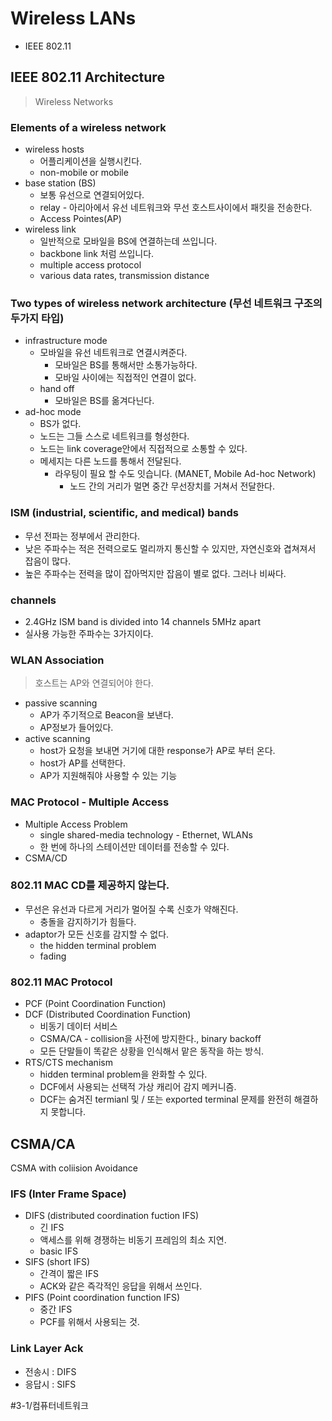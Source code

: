 # Wireless LANs
* IEEE 802.11 


## IEEE 802.11 Architecture
> Wireless Networks  

### Elements of a wireless network
* wireless hosts
	* 어플리케이션을 실행시킨다.
	* non-mobile or mobile
* base station (BS)
	* 보통 유선으로 연결되어있다.
	* relay - 아리아에서 유선 네트워크와 무선 호스트사이에서 패킷을 전송한다.
	* Access Pointes(AP)
* wireless link
	* 일반적으로 모바일을 BS에 연결하는데 쓰입니다.
	*  backbone link 처럼 쓰입니다.
	* multiple access protocol
	* various data rates, transmission distance

### Two types of wireless network architecture (무선 네트워크 구조의 두가지 타입)
* infrastructure mode
	* 모바일을 유선 네트워크로 연결시켜준다.
		* 모바일은 BS를 통해서만 소통가능하다.
		* 모바일 사이에는 직접적인 연결이 없다.
	* hand off
		* 모바일은 BS를 옮겨다닌다.
* ad-hoc mode
	* BS가 없다.
	* 노드는 그들 스스로 네트워크를 형성한다.
	* 노드는 link coverage안에서 직접적으로 소통할 수 있다.
	* 메세지는 다른 노드를 통해서 전달된다.
		* 라우팅이 필요 할 수도 잇습니다. (MANET, Mobile Ad-hoc Network)
			* 노드 간의 거리가 멀면 중간 무선장치를 거쳐서 전달한다. 
### ISM (industrial, scientific, and medical) bands
* 무선 전파는 정부에서 관리한다.
* 낮은 주파수는 적은 전력으로도 멀리까지 통신할 수 있지만, 자연신호와 겹쳐져서 잡음이 많다.
* 높은 주파수는 전력을 많이 잡아먹지만 잡음이 별로 없다. 그러나 비싸다.

### channels
* 2.4GHz ISM band is divided into 14 channels 5MHz apart
* 실사용 가능한 주파수는 3가지이다.

### WLAN Association
> 호스트는 AP와 연결되어야 한다.  

* passive scanning
	* AP가 주기적으로 Beacon을 보낸다.
	* AP정보가 들어있다.
* active scanning
	* host가 요청을 보내면 거기에 대한 response가 AP로 부터 온다.
	* host가 AP를 선택한다.
	* AP가 지원해줘야 사용할 수 있는 기능

### MAC Protocol - Multiple Access
* Multiple Access Problem
	* single shared-media technology - Ethernet, WLANs
	* 한 번에 하나의 스테이션만 데이터를 전송할 수 있다.
* CSMA/CD

### 802.11 MAC CD를 제공하지 않는다.
* 무선은 유선과 다르게 거리가 멀어질 수록 신호가 약해진다.
	* 충돌을 감지하기가 힘들다.
* adaptor가 모든 신호를 감지할 수 없다.
	* the hidden terminal problem
	* fading

### 802.11 MAC Protocol
* PCF (Point Coordination Function)
* DCF (Distributed Coordination Function)
	* 비동기 데이터 서비스
	* CSMA/CA - collision을 사전에 방지한다., binary backoff
	* 모든 단말들이 똑같은 상황을 인식해서 맡은 동작을 하는 방식.
* RTS/CTS mechanism
	* hidden terminal problem을 완화할 수 있다.
	* DCF에서 사용되는 선택적 가상 캐리어 감지 메커니즘.
	* DCF는 숨겨진 termianl 및 / 또는 exported terminal 문제를 완전히 해결하지 못합니다.

## CSMA/CA
CSMA with coliision Avoidance
### IFS (Inter Frame Space)
* DIFS (distributed coordination fuction IFS)
	* 긴 IFS
	* 액세스를 위해 경쟁하는 비동기 프레임의 최소 지연.
	* basic IFS
* SIFS (short IFS)
	* 간격이 짧은 IFS
	* ACK와 같은 즉각적인 응답을 위해서 쓰인다.
* PIFS (Point coordination function IFS)
	* 중간 IFS
	* PCF를 위해서 사용되는 것.
	
### Link Layer Ack
* 전송시 : DIFS
* 응답시 : SIFS






#3-1/컴퓨터네트워크